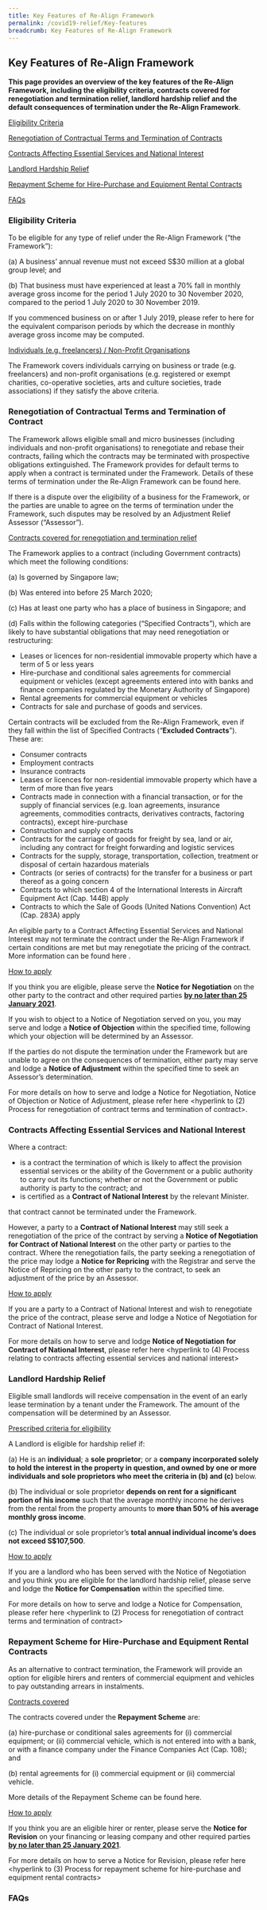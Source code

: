```yaml
---
title: Key Features of Re-Align Framework
permalink: /covid19-relief/Key-features
breadcrumb: Key Features of Re-Align Framework
---
```

## Key Features of Re-Align Framework ##

**This page provides an overview of the key features of the Re-Align Framework, including the eligibility criteria, contracts covered for renegotiation and termination relief, landlord hardship relief and the default consequences of termination under the Re-Align Framework**.

<a href="#1eligiblity" id="s1">Eligibility Criteria</a>

<a href="#2renogtiation" id="s2">Renegotiation of Contractual Terms and Termination of Contracts</a>

<a href="#3contracts" id="s2">Contracts Affecting Essential Services and National Interest</a>

<a href="#4landlord" id="s2">Landlord Hardship Relief</a>

<a href="#5repayment" id="s2">Repayment Scheme for Hire-Purchase and Equipment Rental Contracts</a>

<a href="#faq" id="f1">FAQs</a> 
 
### <a name="1eligiblity">Eligibility Criteria</a> ###

To be eligible for any type of relief under the Re-Align Framework (“the Framework”):

(a) A business’ annual revenue must not exceed S$30 million at a global group level; and

(b) That business must have experienced at least a 70% fall in monthly average gross income for the period 1 July 2020 to 30 November 2020, compared to the period 1 July 2020 to 30 November 2019.

If you commenced business on or after 1 July 2019, please refer to here <hyperlink to PDF> for the equivalent comparison periods by which the decrease in monthly average gross income may be computed.

<u>Individuals (e.g. freelancers) / Non-Profit Organisations</u>

The Framework covers individuals carrying on business or trade (e.g. freelancers) and non-profit organisations (e.g. registered or exempt charities, co-operative societies, arts and culture societies, trade associations) if they satisfy the above criteria. 

### <a name="2Renegotiation">Renegotiation of Contractual Terms and Termination of Contract</a> ###

The Framework allows eligible small and micro businesses (including individuals and non-profit organisations) to renegotiate and rebase their contracts, failing which the contracts may be terminated with prospective obligations extinguished. The Framework provides for default terms to apply when a contract is terminated under the Framework. Details of these terms of termination under the Re-Align Framework can be found here. <hyperlink to PDF of infographic>

If there is a dispute over the eligibility of a business for the Framework, or the parties are unable to agree on the terms of termination under the Framework, such disputes may be resolved by an Adjustment Relief Assessor (“Assessor”).  

<u>Contracts covered for renegotiation and termination relief</u>

The Framework applies to a contract (including Government contracts) which meet the following conditions:

(a) Is governed by Singapore law;

(b) Was entered into before 25 March 2020;

(c) Has at least one party who has a place of business in Singapore; and

(d) Falls within the following categories (“Specified Contracts”), which are likely to have substantial obligations that may need renegotiation or restructuring:

* Leases or licences for non-residential immovable property which have a term of 5 or less years
* Hire-purchase and conditional sales agreements for commercial equipment or vehicles (except agreements entered into with banks and finance companies regulated by the Monetary Authority of Singapore)
* Rental agreements for commercial equipment or vehicles
* Contracts for sale and purchase of goods and services.  

Certain contracts will be excluded from the Re-Align Framework, even if they fall within the list of Specified Contracts (“**Excluded Contracts**”). These are:

* Consumer contracts
* Employment contracts
* Insurance contracts
* Leases or licences for non-residential immovable property which have a term of more than five years
* Contracts made in connection with a financial transaction, or for the supply of financial services (e.g. loan agreements, insurance agreements, commodities contracts, derivatives contracts, factoring contracts), except hire-purchase
* Construction and supply contracts
* Contracts for the carriage of goods for freight by sea, land or air, including any contract for freight forwarding and logistic services
* Contracts for the supply, storage, transportation, collection, treatment or disposal of certain hazardous materials
* Contracts (or series of contracts) for the transfer for a business or part thereof as a going concern
* Contracts to which section 4 of the International Interests in Aircraft Equipment Act (Cap. 144B) apply
* Contracts to which the Sale of Goods (United Nations Convention) Act (Cap. 283A) apply 

An eligible party to a Contract Affecting Essential Services and National Interest may not terminate the contract under the Re-Align Framework if certain conditions are met but may renegotiate the pricing of the contract. More information can be found here <hyperlink to Contracts Affecting Essential Services and National Interest>.

<u>How to apply</u>

If you think you are eligible, please serve the **Notice for Negotiation** on the other party to the contract and other required parties **<u>by no later than 25 January 2021</u>**. 

If you wish to object to a Notice of Negotiation served on you, you may serve and lodge a **Notice of Objection** within the specified time, following which your objection will be determined by an Assessor. 

If the parties do not dispute the termination under the Framework but are unable to agree on the consequences of termination, either party may serve and lodge a **Notice of Adjustment** within the specified time to seek an Assessor’s determination. 

For more details on how to serve and lodge a Notice for Negotiation, Notice of Objection or Notice of Adjustment, please refer here <hyperlink to (2) Process for renegotiation of contract terms and termination of contract>.

### <a name="3Contracts">Contracts Affecting Essential Services and National Interest</a> ###

Where a contract:

* is a contract the termination of which is likely to affect the provision essential services or the ability of the Government or a public authority to carry out its functions; whether or not the Government or public authority is party to the contract; and
* is certified as a **Contract of National Interest** by the relevant Minister.

that contract cannot be terminated under the Framework.

However, a party to a **Contract of National Interest** may still seek a renegotiation of the price of the contract by serving a **Notice of Negotiation for Contract of National Interest** on the other party or parties to the contract. Where the renegotiation fails, the party seeking a renegotiation of the price may lodge a **Notice for Repricing** with the Registrar and serve the Notice of Repricing on the other party to the contract, to seek an adjustment of the price by an Assessor. 

<u>How to apply</u>

If you are a party to a Contract of National Interest and wish to renegotiate the price of the contract, please serve and lodge a Notice of Negotiation for Contract of National Interest.

For more details on how to serve and lodge **Notice of Negotiation for Contract of National Interest**, please refer here <hyperlink to (4) Process relating to contracts affecting essential services and national interest>

### <a name="4landlord">Landlord Hardship Relief</a> ###

Eligible small landlords will receive compensation in the event of an early lease termination by a tenant under the Framework. The amount of the compensation will be determined by an Assessor.

<u>Prescribed criteria for eligibility</u>

A Landlord is eligible for hardship relief if:

(a) He is an **individual**; a **sole proprietor**; or a **company incorporated solely to hold the interest in the property in question, and owned by one or more individuals and sole proprietors who meet the criteria in (b) and (c)** below.

(b) The individual or sole proprietor **depends on rent for a significant portion of his income** such that the average monthly income he derives from the rental from the property amounts to **more than 50% of his average monthly gross income**.

(c) The individual or sole proprietor’s **total annual individual income’s does not exceed S$107,500**. 

<u>How to apply</u>

If you are a landlord who has been served with the Notice of Negotiation and you think you are eligible for the landlord hardship relief, please serve and lodge the **Notice for Compensation** within the specified time.

For more details on how to serve and lodge a Notice for Compensation, please refer here <hyperlink to (2) Process for renegotiation of contract terms and termination of contract>

### <a name="5Repayment">Repayment Scheme for Hire-Purchase and Equipment Rental Contracts</a> ###

As an alternative to contract termination, the Framework will provide an option for eligible hirers and renters of commercial equipment and vehicles to pay outstanding arrears in instalments. 

<u>Contracts covered</u>

The contracts covered under the **Repayment Scheme** are:

(a) hire-purchase or conditional sales agreements for (i) commercial equipment; or (ii) commercial vehicle, which is not entered into with a bank, or with a finance company under the Finance Companies Act (Cap. 108); and

(b) rental agreements for (i) commercial equipment or (ii) commercial vehicle.

More details of the Repayment Scheme can be found here. <insert PDF document of Annex B of Press Release>
  
<u>How to apply</u>

If you think you are an eligible hirer or renter, please serve the **Notice for Revision** on your financing or leasing company and other required parties **<u>by no later than 25 January 2021</u>**. 

For more details on how to serve a Notice for Revision, please refer here <hyperlink to (3) Process for repayment scheme for hire-purchase and equipment rental contracts>

### <a name="faqs">FAQs</a> ###


